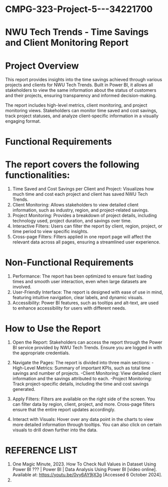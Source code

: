 # CMPG-323-Project-5---34221700
# NWU Tech Trends - Time Savings and Client Monitoring Report
# Project Overview
This report provides insights into the time savings achieved through various projects and clients for NWU Tech Trends. Built in Power BI, it allows all stakeholders to view the same information about the status of customers and their projects, ensuring transparency and informed decision-making.

The report includes high-level metrics, client monitoring, and project monitoring views. Stakeholders can monitor time saved and cost savings, track project statuses, and analyze client-specific information in a visually engaging format.

# Functional Requirements
# The report covers the following functionalities:
1. Time Saved and Cost Savings per Client and Project: Visualizes how much time and cost each project and client has saved NWU Tech Trends.
2. Client Monitoring: Allows stakeholders to view detailed client information, such as industry, region, and project-related savings.
3. Project Monitoring: Provides a breakdown of project details, including technology used, project duration, and savings over time.
4. Interactive Filters: Users can filter the report by client, region, project, or time period to view specific insights.
5. Cross-page Filters: Filters applied in one report page will affect the relevant data across all pages, ensuring a streamlined user experience.

# Non-Functional Requirements
1. Performance: The report has been optimized to ensure fast loading times and smooth user interaction, even when large datasets are involved.
2. User-Friendly Interface: The report is designed with ease of use in mind, featuring intuitive navigation, clear labels, and dynamic visuals.
3. Accessibility: Power BI features, such as tooltips and alt-text, are used to enhance accessibility for users with different needs.

# How to Use the Report
1. Open the Report: Stakeholders can access the report through the Power BI service provided by NWU Tech Trends. Ensure you are logged in with the appropriate credentials.

2. Navigate the Pages: The report is divided into three main sections:
    -High-Level Metrics: Summary of important KPIs, such as total time savings and number of projects.
    -Client Monitoring: View detailed client information and the savings attributed to each.
    -Project Monitoring: Track project-specific details, including the time and cost savings generated.
3. Apply Filters: Filters are available on the right side of the screen. You can filter data by region, client, project, and more. Cross-page filters ensure that the entire report updates accordingly.

4. Interact with Visuals: Hover over any data point in the charts to view more detailed information through tooltips. You can also click on certain visuals to drill down further into the data.

# REFERENCE LIST
1. One Magic Minute, 2023. How To Check Null Values in Dataset Using Power BI ??? | Power BI | Data Analysis Using Power BI [video online]. Available at: https://youtu.be/0vy6AY9jX3g [Accessed 6 October 2024].
2. 
